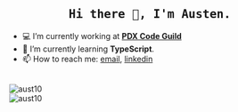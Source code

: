 <h2 align="center"><samp>Hi there 👋, I'm Austen.</samp></h2>

- :computer: I’m currently working at **<a href="https://pdxcodeguild.com/">PDX Code Guild</a>**
- 🌱  I’m currently learning **TypeScript**.
- 📫  How to reach me: [email](mailto:coteausten@gmail.com), [linkedin](https://www.linkedin.com/in/austen-cote/)

<br />
<img align="center" src="https://github-readme-stats.vercel.app/api?username=aust10&show_icons=true&count_private=true" alt="aust10" />
<br />  
<img align="left" src="https://github-readme-stats.vercel.app/api/top-langs/?username=aust10&layout=compact&hide=html" alt="aust10" />
